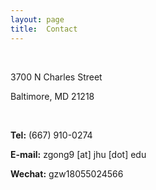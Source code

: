```yaml
---
layout: page
title:  Contact
---
```


<br/>

3700 N Charles Street

Baltimore, MD 21218

<br/>

**Tel:** (667) 910-0274

**E-mail:** zgong9 [at] jhu [dot] edu

**Wechat:** gzw18055024566
